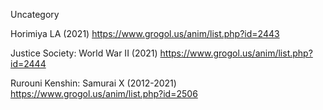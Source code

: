 Uncategory

Horimiya LA (2021)
https://www.grogol.us/anim/list.php?id=2443

Justice Society: World War II (2021)
https://www.grogol.us/anim/list.php?id=2444

Rurouni Kenshin: Samurai X (2012-2021)
https://www.grogol.us/anim/list.php?id=2506
